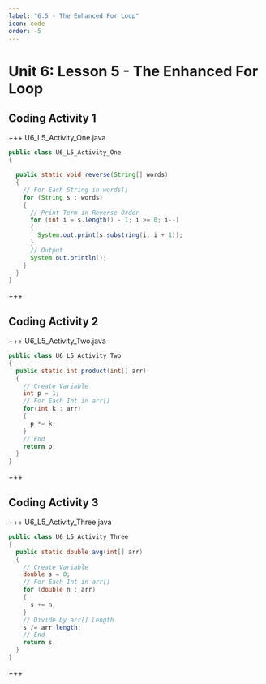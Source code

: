 ```yaml
---
label: "6.5 - The Enhanced For Loop"
icon: code
order: -5
---
```


# Unit 6: Lesson 5 - The Enhanced For Loop

## Coding Activity 1
+++ U6_L5_Activity_One.java
```java
public class U6_L5_Activity_One
{

  public static void reverse(String[] words)
  {
    // For Each String in words[]
    for (String s : words)
    {
      // Print Term in Reverse Order
      for (int i = s.length() - 1; i >= 0; i--)
      {
        System.out.print(s.substring(i, i + 1));
      }
      // Output
      System.out.println();
    }
  }
}
```
+++

## Coding Activity 2
+++ U6_L5_Activity_Two.java
```java
public class U6_L5_Activity_Two
{
  public static int product(int[] arr)
  {
    // Create Variable
    int p = 1;
    // For Each Int in arr[]
    for(int k : arr)
    {
      p *= k;
    }
    // End
    return p;
  }
}
```
+++

## Coding Activity 3
+++ U6_L5_Activity_Three.java
```java
public class U6_L5_Activity_Three
{
  public static double avg(int[] arr)
  {
    // Create Variable
    double s = 0;
    // For Each Int in arr[]
    for (double n : arr)
    {
      s += n;
    }
    // Divide by arr[] Length
    s /= arr.length;
    // End
    return s;
  }
}
```
+++
